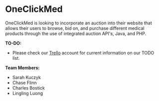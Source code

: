 OneClickMed
===========

OneClickMed is looking to incorporate an auction into their website that allows their users to 
browse, bid on, and purchase different medical products through the use of integrated auction API's, Java, 
and PHP.

<b>TO-DO:</b>
<ul>
<li>Please check our <a href="https://trello.com/b/PblBWdlH/oneclickmed" target="_blank">Trello</a> account for current information on our TODO list.</li>
</ul>
<b>Team Members:</b>
<ul>
<li>Sarah Kuczyk</li>

<li>Chase Flinn</li>

<li>Charles Bostick</li>

<li>Lingling Luong</li>
</ul>
